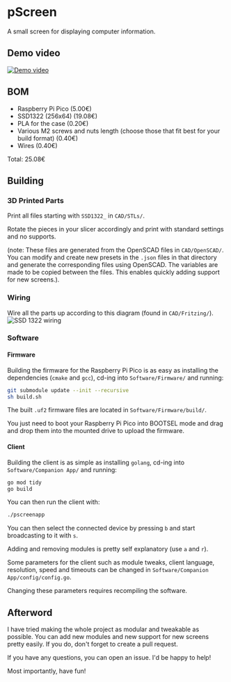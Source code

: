 # pScreen
A small screen for displaying computer information.

## Demo video
[![Demo video](http://img.youtube.com/vi/9QAvDlJI2AM/0.jpg)](https://youtu.be/9QAvDlJI2AM "Demo video")

## BOM
- Raspberry Pi Pico (5.00€)
- SSD1322 (256x64) (19.08€)
- PLA for the case (0.20€)
- Various M2 screws and nuts length (choose those that fit best for your build format) (0.40€)
- Wires (0.40€)

Total: 25.08€

## Building
### 3D Printed Parts
Print all files starting with `SSD1322_` in `CAD/STLs/`.

Rotate the pieces in your slicer accordingly and print with standard settings and no supports.

(note: These files are generated from the OpenSCAD files in `CAD/OpenSCAD/`. You can modify and create new presets in the `.json` files in that directory and generate the corresponding files using OpenSCAD. The variables are made to be copied between the files. This enables quickly adding support for new screens.).

### Wiring
Wire all the parts up according to this diagram (found in `CAD/Fritzing/`).
![SSD 1322 wiring](https://github.com/make-42/pScreen/assets/17462236/6dde6025-8381-4c4e-9007-ef2cfe211e92)

### Software
#### Firmware
Building the firmware for the Raspberry Pi Pico is as easy as installing the dependencies (`cmake` and `gcc`), cd-ing into `Software/Firmware/` and running:
```sh
git submodule update --init --recursive
sh build.sh
```
The built `.uf2` firmware files are located in `Software/Firmware/build/`.

You just need to boot your Raspberry Pi Pico into BOOTSEL mode and drag and drop them into the mounted drive to upload the firmware.

#### Client
Building the client is as simple as installing `golang`, cd-ing into `Software/Companion App/` and running:
```sh
go mod tidy
go build
```

You can then run the client with:
```sh
./pscreenapp
```

You can then select the connected device by pressing `b` and start broadcasting to it with `s`.

Adding and removing modules is pretty self explanatory (use `a` and `r`).

Some parameters for the client such as module tweaks, client language, resolution, speed and timeouts can be changed in `Software/Companion App/config/config.go`.

Changing these parameters requires recompiling the software.

## Afterword
I have tried making the whole project as modular and tweakable as possible. You can add new modules and new support for new screens pretty easily. If you do, don't forget to create a pull request.

If you have any questions, you can open an issue. I'd be happy to help!

Most importantly, have fun!

